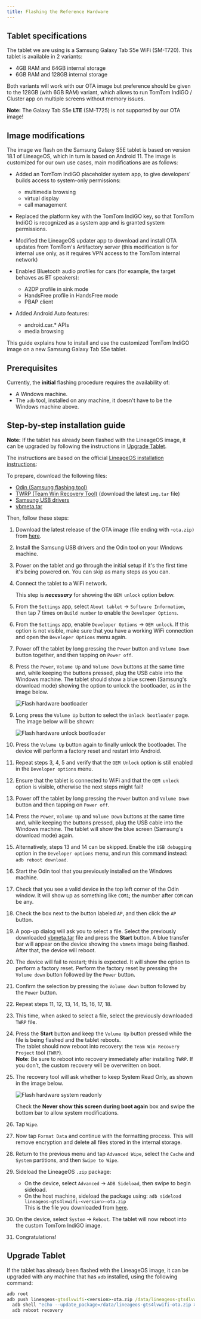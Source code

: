 ```yaml
---
title: Flashing the Reference Hardware
---
```


## Tablet specifications

The tablet we are using is a Samsung Galaxy Tab S5e WiFi (SM-T720).
This tablet is available in 2 variants:

- 4GB RAM and 64GB internal storage
- 6GB RAM and 128GB internal storage

Both variants will work with our OTA image but preference should be given to the 128GB
(with 6GB RAM) variant, which allows to run TomTom IndiGO / Cluster app on multiple screens without
memory issues.

__Note:__ The Galaxy Tab S5e __LTE__ (SM-T725) is not supported by our OTA image!

## Image modifications

The image we flash on the Samsung Galaxy S5E tablet is based on version 18.1 of LineageOS, which
in turn is based on Android 11.
The image is customized for our own use cases, main modifications are as follows:

- Added an TomTom IndiGO placeholder system app, to give developers' builds access to system-only
  permissions:

  - multimedia browsing
  - virtual display
  - call management

- Replaced the platform key with the TomTom IndiGO key, so that TomTom IndiGO is recognized as a
  system app and is granted system permissions.
- Modified the LineageOS updater app to download and install OTA updates from TomTom's Artifactory
  server (this modification is for internal use only, as it requires VPN access to the TomTom
  internal network)
- Enabled Bluetooth audio profiles for cars (for example, the target behaves as BT speakers):

  - A2DP profile in sink mode
  - HandsFree profile in HandsFree mode
  - PBAP client

- Added Android Auto features:

  - android.car.* APIs
  - media browsing

This guide explains how to install and use the customized TomTom IndiGO image on a new Samsung
Galaxy Tab S5e tablet.

## Prerequisites

Currently, the __initial__ flashing procedure requires the availability of:

- A Windows machine.
- The `adb` tool, installed on any machine, it doesn't have to be the Windows machine above.

## Step-by-step installation guide

__Note:__ If the tablet has already been flashed with the LineageOS image, it can be upgraded by
following the instructions in [Upgrade Tablet](#upgrade-tablet).

The instructions are based on the official
[LineageOS installation instructions](https://wiki.lineageos.org/devices/gts4lvwifi/install):

To prepare, download the following files:

- [Odin (Samsung flashing tool)](https://androidfilehost.com/?fid=4349826312261712202)
- [TWRP (Team Win Recovery Tool)](https://dl.twrp.me/gts4lvwifi/) (download the latest `img.tar` file)
- [Samsung USB drivers](https://developer.samsung.com/mobile/file/4d05badf-eaea-4095-af16-3aabfad74760)
- [vbmeta.tar](https://dl.twrp.me/gts4lvwifi/vbmeta.tar)

Then, follow these steps:

1. Download the latest release of the OTA image (file ending with -`ota.zip)` from
   [here](https://repo.tomtom.com/#browse/browse:ivi:com%2Ftomtom%2Fivi%2Flineageos-gts4lvwifi).

2. Install the Samsung USB drivers and the Odin tool on your Windows machine.

3. Power on the tablet and go through the initial setup if it's the first time it's being powered
   on. You can skip as many steps as you can.

4. Connect the tablet to a WiFi network.

   This step is ___necessary___ for showing the `OEM unlock` option below.

5. From the `Settings` app, select `About tablet` → `Software Information`, then tap 7
   times on `Build number` to enable the `Developer Options`.

6. From the `Settings` app, enable `Developer Options` → `OEM unlock`. If this option
   is not visible, make sure that you have a working WiFi connection and open the
   `Developer Options` menu again.

7. Power off the tablet by long pressing the `Power` button and `Volume Down` button
   together, and then tapping on `Power off`.

8. Press the `Power`, `Volume Up` and `Volume Down` buttons at the same time and,
   while keeping the buttons pressed, plug the USB cable into the Windows machine.
   The tablet should show a blue screen (Samsung's download mode) showing the option to unlock
   the bootloader, as in the image below.

   ![Flash hardware bootloader](images/flash_hw_bootloader.png)

9. Long press the `Volume Up` button to select the `Unlock bootloader` page. The image
   below will be shown:

   ![Flash hardware unlock bootloader](images/flash_hw_unlock_bootloader.png)

10. Press the `Volume Up` button again to finally unlock the bootloader. The device will
    perform a factory reset and restart into Android.

11. Repeat steps 3, 4, 5 and verify that the `OEM Unlock` option is still enabled in the
    `Developer options` menu.

12. Ensure that the tablet is connected to WiFi and that the `OEM unlock` option is
    visible, otherwise the next steps might fail!

13. Power off the tablet by long pressing the `Power` button
    and `Volume Down` button and then tapping on `Power off`.

14. Press the `Power`, `Volume Up` and `Volume Down` buttons at the same time and,
    while keeping the buttons pressed, plug the USB cable into the Windows machine.
    The tablet will show the blue screen (Samsung's download mode) again.

15. Alternatively, steps 13 and 14 can be skipped. Enable the `USB debugging` option in
    the `Developer options` menu, and run this command instead: `adb reboot download`.

16. Start the Odin tool that you previously installed on the Windows machine.

17. Check that you see a valid device in the top left corner of the Odin window. It will show up
    as something like `COM1`; the number after `COM` can be any.

18. Check the box next to the button labeled `AP`, and then click the `AP` button.

19. A pop-up dialog will ask you to select a file. Select the previously downloaded
    [vbmeta.tar](https://dl.twrp.me/gts4lvwifi/vbmeta.tar) file and press the __Start__ button.
    A blue transfer bar will appear on the device showing the `vbmeta` image being flashed.
    After that, the device will reboot.

20. The device will fail to restart; this is expected. It will show the option to perform a factory
    reset. Perform the factory reset by pressing the `Volume down` button followed by the
    `Power` button.

21. Confirm the selection by pressing the `Volume down` button followed by the `Power` button.

22. Repeat steps 11, 12, 13, 14, 15, 16, 17, 18.

23. This time, when asked to select a file, select the previously downloaded `TWRP` file.

24. Press the __Start__ button and keep the `Volume Up`  button pressed while the file is
    being flashed and the tablet reboots.<br/>
    The tablet should now reboot into recovery: the `Team Win Recovery Project` tool (`TWRP`).<br/>
    __Note__: Be sure to reboot into recovery immediately after installing `TWRP`. If you don’t, the
    custom recovery will be overwritten on boot.

25. The recovery tool will ask whether to keep System Read Only, as shown in the image below.

    ![Flash hardware system readonly](images/flash_hw_system_readonly.png)

    Check the __Never show this screen during boot again__ box and swipe the bottom bar to allow
    system modifications.

26. Tap `Wipe`.

27. Now tap `Format Data` and continue with the formatting process. This will remove
    encryption and delete all files stored in the internal storage.

28. Return to the previous menu and tap `Advanced Wipe`, select the `Cache` and
    `System` partitions, and then `Swipe to Wipe`.

29. Sideload the LineageOS `.zip` package:
    - On the device, select `Advanced` → `ADB Sideload`, then swipe to begin sideload.
    - On the host machine, sideload the package using:
      `adb sideload lineageos-gts4lvwifi-<version>-ota.zip`<br/>
      This is the file you downloaded from
      [here](https://repo.tomtom.com/#browse/browse:ivi:com%2Ftomtom%2Fivi%2Flineageos-gts4lvwifi).

30. On the device, select `System` → `Reboot`. The tablet will now reboot into the custom
    TomTom IndiGO image.

31. Congratulations!

## Upgrade Tablet

If the tablet has already been flashed with the LineageOS image, it can be upgraded with any
machine that has `adb` installed, using the following command:

```cmd
adb root
adb push lineageos-gts4lvwifi-<version>-ota.zip /data/lineageos-gts4lvwifi-ota.zip && \
  adb shell "echo --update_package=/data/lineageos-gts4lvwifi-ota.zip > /cache/recovery/command" && \
  adb reboot recovery
```
